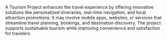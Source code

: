 A Tourism Project enhances the travel experience by offering innovative solutions like personalized itineraries, real-time navigation, and local attraction promotions. It may involve mobile apps, websites, or services that streamline travel planning, bookings, and destination discovery. The project supports sustainable tourism while improving convenience and satisfaction for travelers.
